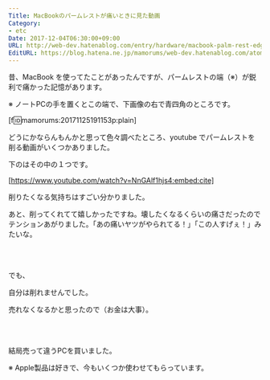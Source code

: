 ```yaml
---
Title: MacBookのパームレストが痛いときに見た動画
Category:
- etc
Date: 2017-12-04T06:30:00+09:00
URL: http://web-dev.hatenablog.com/entry/hardware/macbook-palm-rest-edge
EditURL: https://blog.hatena.ne.jp/mamorums/web-dev.hatenablog.com/atom/entry/8599973812321028209
---
```


昔、MacBook を使ってたことがあったんですが、パームレストの端（※）が鋭利で痛かった記憶があります。

※ ノートPCの手を置くとこの端で、下画像の右で青四角のところです。

[f:id:mamorums:20171125191153p:plain]

どうにかならんもんかと思って色々調べたところ、youtube でパームレストを削る動画がいくつかありました。

下のはその中の１つです。

[https://www.youtube.com/watch?v=NnGAlf1hjs4:embed:cite]


削りたくなる気持ちはすごい分かりました。

あと、削ってくれてて嬉しかったですね。壊したくなるくらいの痛さだったのでテンションあがりました。「あの痛いヤツがやられてる！」「この人すげぇ！」みたいな。

<br><br>

でも、

自分は削れませんでした。

売れなくなるかと思ったので（お金は大事）。

<br><br>

結局売って違うPCを買いました。

※ Apple製品は好きで、今もいくつか使わせてもらっています。

